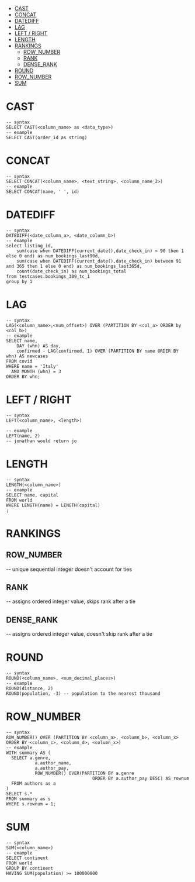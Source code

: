 - [CAST](#cast)
- [CONCAT](#concat)
- [DATEDIFF](#datediff)
- [LAG](#lag)
- [LEFT / RIGHT](#left--right)
- [LENGTH](#length)
- [RANKINGS](#rankings)
  - [ROW\_NUMBER](#row_number)
  - [RANK](#rank)
  - [DENSE\_RANK](#dense_rank)
- [ROUND](#round)
- [ROW\_NUMBER](#row_number-1)
- [SUM](#sum)


# CAST
```
-- syntax
SELECT CAST(<column_name> as <data_type>)
-- example
SELECT CAST(order_id as string)
```


# CONCAT
```
-- syntax
SELECT CONCAT(<column_name>, <text_string>, <column_name_2>)
-- example
SELECT CONCAT(name, ' ', id)
```


# DATEDIFF
```
-- syntax
DATEDIFF(<date_column_a>, <date_column_b>)
-- example
select listing_id,
    sum(case when DATEDIFF(current_date(),date_check_in) < 90 then 1 else 0 end) as num_bookings_last90d,
    sum(case when DATEDIFF(current_date(),date_check_in) between 91 and 365 then 1 else 0 end) as num_bookings_last365d,
    count(date_check_in) as num_bookings_total
from testcases.bookings_309_tc_1
group by 1
```

# LAG
```
-- syntax
LAG(<column_name>,<num_offset>) OVER (PARTITION BY <col_a> ORDER by <col_b>)
-- example
SELECT name,
    DAY (whn) AS day,
    confirmed - LAG(confirmed, 1) OVER (PARTITION BY name ORDER BY whn) AS newcases
FROM covid
WHERE name = 'Italy'
  AND MONTH (whn) = 3
ORDER BY whn;
```

# LEFT / RIGHT
```
-- syntax 
LEFT(<column_name>, <length>)

-- example
LEFT(name, 2)
-- jonathan would return jo
```

# LENGTH
```
-- syntax
LENGTH(<column_name>)
-- example
SELECT name, capital
FROM world
WHERE LENGTH(name) = LENGTH(capital)
;
```

# RANKINGS
## ROW_NUMBER
-- unique sequential integer doesn't account for ties
## RANK
-- assigns ordered integer value, skips rank after a tie
## DENSE_RANK
-- assigns ordered integer value, doesn't skip rank after a tie

# ROUND
```
-- syntax
ROUND(<column_name>, <num_decimal_places>)
-- example
ROUND(distance, 2)
ROUND(population, -3) -- population to the nearest thousand
```


# ROW_NUMBER
```
-- syntax
ROW_NUMBER() OVER (PARTITION BY <column_a>, <column_b>, <column_x> ORDER BY <column_c>, <column_d>, <column_x>)
-- example
WITH summary AS (
  SELECT a.genre, 
           a.author_name, 
           a.author_pay, 
           ROW_NUMBER() OVER(PARTITION BY a.genre
                                 ORDER BY a.author_pay DESC) AS rownum
  FROM authors as a
)
SELECT s.*
FROM summary as s
WHERE s.rownum = 1;
```

# SUM
```
-- syntax
SUM(<column_name>)
-- example
SELECT continent
FROM world
GROUP BY continent
HAVING SUM(population) >= 100000000